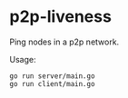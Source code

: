 # p2p-liveness

Ping nodes in a p2p network.

Usage:
```
go run server/main.go
go run client/main.go
```
